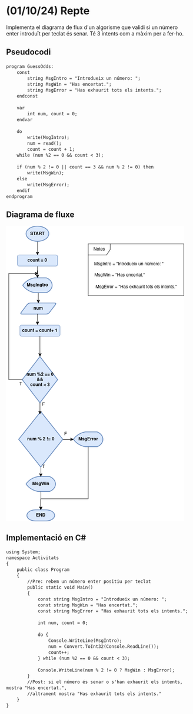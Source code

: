 #  (01/10/24) Repte 

Implementa el diagrama de flux d'un algorisme que validi si un número enter introduït per teclat és senar. Té 3 intents com a màxim per a fer-ho.

## Pseudocodi

```
program GuessOdds:
	const
		string MsgIntro = "Introdueix un número: ";
		string MsgWin = "Has encertat.";
		string MsgError = "Has exhaurit tots els intents.";
	endconst

	var
   		int num, count = 0;
	endvar

	do
		write(MsgIntro);
		num = read();
		count = count + 1;
	while (num %2 == 0 && count < 3);

	if (num % 2 != 0 || count == 3 && num % 2 != 0) then
		write(MsgWin);
	else
		write(MsgError);
	endif
endprogram
```

## Diagrama de fluxe

<img src="https://github.com/damvdev/programacio-entorns-i-processos/blob/main/tema_1/Activitats/img/011024_repte.png">


## Implementació en C#

```
using System;
namespace Activitats
{
	public class Program
	{
		//Pre: rebem un número enter positiu per teclat
		public static void Main()
		{
			const string MsgIntro = "Introdueix un número: ";
			const string MsgWin = "Has encertat.";
			const string MsgError = "Has exhaurit tots els intents.";

			int num, count = 0;

			do {
				Console.WriteLine(MsgIntro);
				num = Convert.ToInt32(Console.ReadLine());
				count++;
			} while (num %2 == 0 && count < 3);

			Console.WriteLine(num % 2 != 0 ? MsgWin : MsgError);
		}
		//Post: si el número és senar o s'han exhaurit els intents, mostra "Has encertat.",
		//altrament mostra "Has exhaurit tots els intents."
	}
}
```
